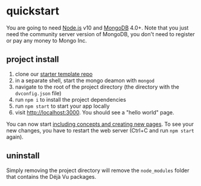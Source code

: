 ---
---

# quickstart 

You are going to need [Node.js](https://nodejs.org/en/) v10 and
[MongoDB](https://www.mongodb.com/download-center/community)
4.0+. Note that you just need the community server version of MongoDB,
you don't need to register or pay any money to Mongo Inc.

## project install

1. clone our [starter template repo](https://github.com/deja-vu-platform/hello-world)
2. in a separate shell, start the mongo deamon with `mongod`
3. navigate to the root of the project directory (the directory
   with the `dvconfig.json` file)
4. run `npm i` to install the project dependencies
5. run `npm start` to start your app locally
6. visit [http://localhost:3000](http://localhost:3000). You should see a "hello world" page.

You can now start [including concepts and creating new pages](./tutorial).
To see your new changes, you have to restart the web
server (Ctrl+C and run `npm start` again).


## uninstall

Simply removing the project directory will remove the `node_modules`
folder that contains the Déjà Vu packages.
